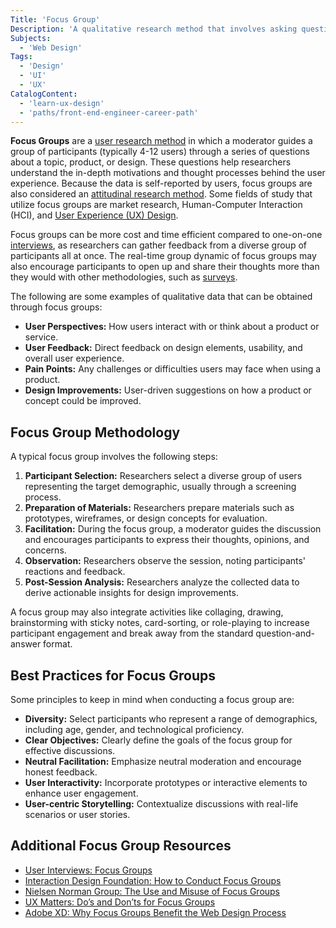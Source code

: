 ```yaml
---
Title: 'Focus Group'
Description: 'A qualitative research method that involves asking questions to a small group of users to obtain feedback on a topic, product, or design.'
Subjects:
  - 'Web Design'
Tags:
  - 'Design'
  - 'UI'
  - 'UX'
CatalogContent:
  - 'learn-ux-design'
  - 'paths/front-end-engineer-career-path'
---
```


**Focus Groups** are a [user research method](https://www.codecademy.com/resources/docs/uiux/user-research) in which a moderator guides a group of participants (typically 4-12 users) through a series of questions about a topic, product, or design. These questions help researchers understand the in-depth motivations and thought processes behind the user experience. Because the data is self-reported by users, focus groups are also considered an [attitudinal research method](https://www.codecademy.com/resources/docs/uiux/attitudinal-research). Some fields of study that utilize focus groups are market research, Human-Computer Interaction (HCI), and [User Experience (UX) Design](https://www.codecademy.com/resources/docs/uiux/ux-design).

Focus groups can be more cost and time efficient compared to one-on-one [interviews](https://www.codecademy.com/resources/docs/uiux/interviews), as researchers can gather feedback from a diverse group of participants all at once. The real-time group dynamic of focus groups may also encourage participants to open up and share their thoughts more than they would with other methodologies, such as [surveys](https://www.codecademy.com/resources/docs/uiux/surveys).

The following are some examples of qualitative data that can be obtained through focus groups:

- **User Perspectives:** How users interact with or think about a product or service.
- **User Feedback:** Direct feedback on design elements, usability, and overall user experience.
- **Pain Points:** Any challenges or difficulties users may face when using a product.
- **Design Improvements:** User-driven suggestions on how a product or concept could be improved.

## Focus Group Methodology

A typical focus group involves the following steps:

1. **Participant Selection:** Researchers select a diverse group of users representing the target demographic, usually through a screening process.
2. **Preparation of Materials:** Researchers prepare materials such as prototypes, wireframes, or design concepts for evaluation.
3. **Facilitation:** During the focus group, a moderator guides the discussion and encourages participants to express their thoughts, opinions, and concerns.
4. **Observation:** Researchers observe the session, noting participants' reactions and feedback.
5. **Post-Session Analysis:** Researchers analyze the collected data to derive actionable insights for design improvements.

A focus group may also integrate activities like collaging, drawing, brainstorming with sticky notes, card-sorting, or role-playing to increase participant engagement and break away from the standard question-and-answer format.

## Best Practices for Focus Groups

Some principles to keep in mind when conducting a focus group are:

- **Diversity:** Select participants who represent a range of demographics, including age, gender, and technological proficiency.
- **Clear Objectives:** Clearly define the goals of the focus group for effective discussions.
- **Neutral Facilitation:** Emphasize neutral moderation and encourage honest feedback.
- **User Interactivity:** Incorporate prototypes or interactive elements to enhance user engagement.
- **User-centric Storytelling:** Contextualize discussions with real-life scenarios or user stories.

## Additional Focus Group Resources

- [User Interviews: Focus Groups](https://www.userinterviews.com/ux-research-field-guide-chapter/focus-groups)
- [Interaction Design Foundation: How to Conduct Focus Groups](https://www.interaction-design.org/literature/article/how-to-conduct-focus-groups)
- [Nielsen Norman Group: The Use and Misuse of Focus Groups](https://www.nngroup.com/articles/focus-groups/)
- [UX Matters: Do’s and Don’ts for Focus Groups](https://www.uxmatters.com/mt/archives/2011/07/dos-and-donts-for-focus-groups.php)
- [Adobe XD: Why Focus Groups Benefit the Web Design Process](https://xd.adobe.com/ideas/process/user-research/why-focus-groups-benefit-web-design-process/)
